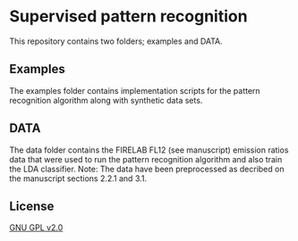 # Supervised pattern recognition 

This repository contains two folders; examples and DATA.

## Examples
The examples folder contains implementation scripts for the pattern recognition algorithm along with synthetic data sets.

## DATA
The data folder contains the FIRELAB FL12 (see manuscript) emission ratios data that were used to run the pattern recognition algorithm and also train the LDA classifier. Note: The data have been preprocessed as decribed on the manuscript sections 2.2.1 and 3.1. 


## License
[GNU GPL v2.0](https://www.gnu.org/licenses/old-licenses/gpl-2.0.en.html)
